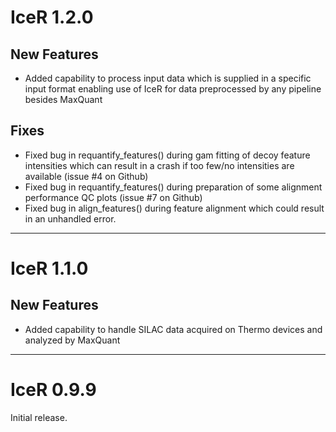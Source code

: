 # IceR 1.2.0

## New Features

* Added capability to process input data which is supplied in a specific input format enabling use of IceR for data preprocessed by any pipeline besides MaxQuant

## Fixes

* Fixed bug in requantify_features() during gam fitting of decoy feature intensities which can result in a crash if too few/no intensities are available (issue #4 on Github)
* Fixed bug in requantify_features() during preparation of some alignment performance QC plots (issue #7 on Github)
* Fixed bug in align_features() during feature alignment which could result in an unhandled error.

---

# IceR 1.1.0

## New Features

* Added capability to handle SILAC data acquired on Thermo devices and analyzed by MaxQuant 

---

# IceR 0.9.9

Initial release.
